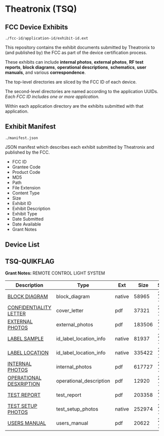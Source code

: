 # Theatronix (TSQ)
## FCC Device Exhibits

```
./fcc-id/application-id/exhibit-id.ext
```

This repository contains the exhibit documents submitted by Theatronix to (and published by) the FCC as part of the device certification process.

These exhibits can include **internal photos**, **external photos**, **RF test reports**, **block diagrams**, **operational descriptions**, **schematics**, **user manuals**, and various **correspondence**.

The top-level directories are sliced by the FCC ID of each device.

The second-level directories are named according to the application UUIDs. *Each FCC ID includes one or more application.*

Within each application directory are the exhibits submitted with that application. 

## Exhibit Manifest

```
./manifest.json
```

JSON manifest which describes each exhibit submitted by Theatronix and published by the FCC.

- FCC ID
- Grantee Code
- Product Code
- MD5
- Path
- File Extension
- Content Type
- Size
- Exhibit ID
- Exhibit Description
- Exhibit Type
- Date Submitted
- Date Available
- Grant Notes

## Device List
## TSQ-QUIKFLAG
**Grant Notes:** REMOTE CONTROL LIGHT SYSTEM

| Description | Type | Ext | Size | Submitted | Available |
| ----------- | ---- | --- | ---- | --------- | --------- |
| [BLOCK DIAGRAM](TSQ-QUIKFLAG/e70e5af56cedb7182bf0a06a457ee7a9/611110.native) | block_diagram | native | 58965 | 2005-12-14 | 2005-12-12 |
| [CONFIDENTIALITY LETTER](TSQ-QUIKFLAG/e70e5af56cedb7182bf0a06a457ee7a9/611119.pdf) | cover_letter | pdf | 37321 | 2005-12-14 | 2005-12-12 |
| [EXTERNAL PHOTOS](TSQ-QUIKFLAG/e70e5af56cedb7182bf0a06a457ee7a9/611111.pdf) | external_photos | pdf | 183506 | 2005-12-14 | 2005-12-12 |
| [LABEL SAMPLE](TSQ-QUIKFLAG/e70e5af56cedb7182bf0a06a457ee7a9/611112.native) | id_label_location_info | native | 81937 | 2005-12-14 | 2005-12-12 |
| [LABEL LOCATION](TSQ-QUIKFLAG/e70e5af56cedb7182bf0a06a457ee7a9/611124.native) | id_label_location_info | native | 335422 | 2005-12-14 | 2005-12-12 |
| [INTERNAL PHOTOS](TSQ-QUIKFLAG/e70e5af56cedb7182bf0a06a457ee7a9/611113.pdf) | internal_photos | pdf | 617727 | 2005-12-14 | 2005-12-12 |
| [OPERATIONAL DESXRIPTION](TSQ-QUIKFLAG/e70e5af56cedb7182bf0a06a457ee7a9/611114.pdf) | operational_description | pdf | 12920 | 2005-12-14 | 2005-12-12 |
| [TEST REPORT](TSQ-QUIKFLAG/e70e5af56cedb7182bf0a06a457ee7a9/611116.pdf) | test_report | pdf | 203358 | 2005-12-14 | 2005-12-12 |
| [TEST SETUP PHOTOS](TSQ-QUIKFLAG/e70e5af56cedb7182bf0a06a457ee7a9/611117.native) | test_setup_photos | native | 252974 | 2005-12-14 | 2005-12-12 |
| [USERS MANUAL](TSQ-QUIKFLAG/e70e5af56cedb7182bf0a06a457ee7a9/611118.pdf) | users_manual | pdf | 20622 | 2005-12-14 | 2005-12-12 |
